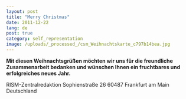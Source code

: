```yaml
---
layout: post
title: "Merry Christmas"
date: 2011-12-22
lang: de
post: true
category: self_representation
image: /uploads/_processed_/csm_Weihnachtskarte_c797b14bea.jpg
---
```



**Mit diesen Weihnachtsgrüßen möchten wir uns für die freundliche Zusammenarbeit bedanken und wünschen Ihnen ein fruchtbares und erfolgreiches neues Jahr.**

RISM-Zentralredaktion
Sophienstraße 26
60487 Frankfurt am Main
Deutschland